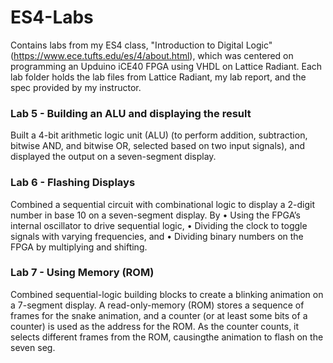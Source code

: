 # ES4-Labs
Contains labs from my ES4 class, "Introduction to Digital Logic" (https://www.ece.tufts.edu/es/4/about.html), which was centered on programming an Upduino iCE40 FPGA using VHDL on Lattice Radiant. Each lab folder holds the lab files from Lattice Radiant, my lab report, and the spec provided by my instructor. 

### Lab 5 - Building an ALU and displaying the result
Built a 4-bit arithmetic logic unit (ALU) (to perform addition, subtraction, bitwise AND, and bitwise OR, selected based on two input signals), and displayed the output on a seven-segment display.

### Lab 6 - Flashing Displays
Combined a sequential circuit with combinational logic to display a 2-digit number in base 10 on a seven-segment display. By
• Using the FPGA’s internal oscillator to drive sequential logic,
• Dividing the clock to toggle signals with varying frequencies, and 
• Dividing binary numbers on the FPGA by multiplying and shifting.

### Lab 7 - Using Memory (ROM)
Combined sequential-logic building blocks to create a blinking animation on a 7-segment display. A read-only-memory (ROM) stores a sequence of frames for the snake animation, and a counter (or at least some bits of a counter) is used as the address for the ROM. As the counter counts, it selects different frames from the ROM, causingthe animation to flash on the seven seg.
